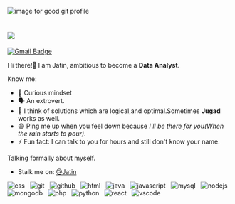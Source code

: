 ![image for good git profile](https://user-images.githubusercontent.com/50818578/130353887-25a0e484-04a9-42b5-84b1-fc246465851b.jpg)

<h1 align="left">
   <img src="https://readme-typing-svg.herokuapp.com/?lines=Hello+There!+🤙;Nice+to+see+you+here!&size=35&color=ffffff&vCenter=true">
</h1>

<!-- [![Linkedin Badge](https://img.shields.io/badge/-Jatin_Saraf-blue?style=for-the-badge&logo=Linkedin&logoColor=white&link=https://www.linkedin.com/in/jatin-saraf/)](https://www.linkedin.com/in/jatin-saraf/) -->
[![Gmail Badge](https://img.shields.io/badge/-JatinSaraf001@gmail.com-c14438?style=for-the-badge&logo=Gmail&logoColor=white&link=mailto:JatinSaraf001@gmail.com)](mailto:JatinSaraf001@gmail.com)
<!-- [![Instagram Badge](https://img.shields.io/badge/guruu_009-E4405F?style=for-the-badge&logo=instagram&logoColor=white&link=https://www.instagram.com/lk_gr8/)](https://www.instagram.com/guruu_009/) -->
<!-- # Hi there! -->


Hi there!👋 I am Jatin, ambitious to become a **Data Analyst**.

Know me:
- 🔭 Curious mindset
- 🗣️ An extrovert. 
- 🤔 I think of solutions which are logical,and optimal.Sometimes **Jugad** works as well.
- 😄 Ping me up when you feel down because *I'll be there for you(When the rain starts to pour)*.
- ⚡ Fun fact: I can talk to you for hours and still don't know your name.

Talking formally about myself.

- Stalk me on: [@Jatin](https://www.linkedin.com/in/jatin-saraf/)

![css](https://user-images.githubusercontent.com/50818578/130458614-81341ef9-ec8d-47fa-88a5-4f7c9df4c6f1.png) &nbsp;
![git](https://user-images.githubusercontent.com/50818578/130458651-fcec4b50-e0c1-4550-974a-213d82023c0e.png) &nbsp;
![github](https://user-images.githubusercontent.com/50818578/130458668-071fe91e-e4fb-4859-a65b-ac939d8e6439.png) &nbsp;
![html](https://user-images.githubusercontent.com/50818578/130458678-3d08154c-82f9-4918-8aec-445a0afbf88e.png) &nbsp;
![java](https://user-images.githubusercontent.com/50818578/130458684-51e91bd2-b617-4406-abb4-719d674d7199.png) &nbsp;
![javascript](https://user-images.githubusercontent.com/50818578/130458687-9a135c0a-7648-482a-87f1-2629e78fa1d8.png) &nbsp;
![mysql](https://user-images.githubusercontent.com/50818578/130458703-cb88090a-bd6c-496e-a609-7d9c53918236.png) &nbsp;
![nodejs](https://user-images.githubusercontent.com/50818578/130458705-dff76199-70e7-450f-b99b-0592fab82dce.png) &nbsp;
![mongodb](https://user-images.githubusercontent.com/50818578/130458710-7b01af92-2a91-42ca-8dfa-48654dd0543d.png) &nbsp;
![php](https://user-images.githubusercontent.com/50818578/130458715-4af5447c-976c-47cb-81de-cae884b419ec.png) &nbsp;
![python](https://user-images.githubusercontent.com/50818578/130458724-6033f403-3ed8-4872-9a71-6b9c0b7eea45.png) &nbsp;
![react](https://user-images.githubusercontent.com/50818578/130458728-5baec2ec-40f8-49ae-82ba-b3b78c3a1516.png) &nbsp;
![vscode](https://user-images.githubusercontent.com/50818578/130458744-bdef2828-7866-4d70-8467-1a6ff3726bb5.png)


